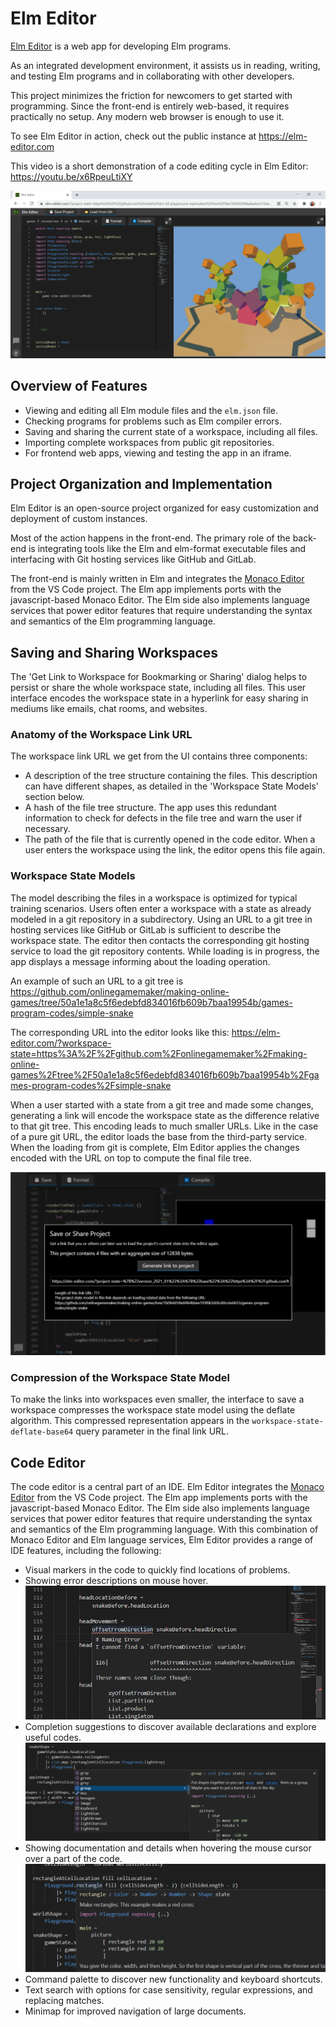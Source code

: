 # Elm Editor

[Elm Editor](https://github.com/elm-time/elm-time/tree/main/implement/example-apps/elm-editor) is a web app for developing Elm programs.

As an integrated development environment, it assists us in reading, writing, and testing Elm programs and in collaborating with other developers.

This project minimizes the friction for newcomers to get started with programming. Since the front-end is entirely web-based, it requires practically no setup. Any modern web browser is enough to use it.

To see Elm Editor in action, check out the public instance at https://elm-editor.com

This video is a short demonstration of a code editing cycle in Elm Editor:
https://youtu.be/x6RpeuLtiXY

![running an app in Elm Editor](./../../../guide/image/2021-03-17-elm-editor-user-interface.png)

## Overview of Features

+ Viewing and editing all Elm module files and the `elm.json` file.
+ Checking programs for problems such as Elm compiler errors.
+ Saving and sharing the current state of a workspace, including all files.
+ Importing complete workspaces from public git repositories.
+ For frontend web apps, viewing and testing the app in an iframe.

## Project Organization and Implementation

Elm Editor is an open-source project organized for easy customization and deployment of custom instances.

Most of the action happens in the front-end. The primary role of the back-end is integrating tools like the Elm and elm-format executable files and interfacing with Git hosting services like GitHub and GitLab.

The front-end is mainly written in Elm and integrates the [Monaco Editor](https://microsoft.github.io/monaco-editor/) from the VS Code project. The Elm app implements ports with the javascript-based Monaco Editor. The Elm side also implements language services that power editor features that require understanding the syntax and semantics of the Elm programming language.

## Saving and Sharing Workspaces

The 'Get Link to Workspace for Bookmarking or Sharing' dialog helps to persist or share the whole workspace state, including all files. This user interface encodes the workspace state in a hyperlink for easy sharing in mediums like emails, chat rooms, and websites.

### Anatomy of the Workspace Link URL

The workspace link URL we get from the UI contains three components:

+ A description of the tree structure containing the files. This description can have different shapes, as detailed in the 'Workspace State Models' section below.
+ A hash of the file tree structure. The app uses this redundant information to check for defects in the file tree and warn the user if necessary.
+ The path of the file that is currently opened in the code editor. When a user enters the workspace using the link, the editor opens this file again.

### Workspace State Models

The model describing the files in a workspace is optimized for typical training scenarios. Users often enter a workspace with a state as already modeled in a git repository in a subdirectory. Using an URL to a git tree in hosting services like GitHub or GitLab is sufficient to describe the workspace state. The editor then contacts the corresponding git hosting service to load the git repository contents. While loading is in progress, the app displays a message informing about the loading operation.

An example of such an URL to a git tree is <https://github.com/onlinegamemaker/making-online-games/tree/50a1e1a8c5f6edebfd834016fb609b7baa19954b/games-program-codes/simple-snake>

The corresponding URL into the editor looks like this:
<https://elm-editor.com/?workspace-state=https%3A%2F%2Fgithub.com%2Fonlinegamemaker%2Fmaking-online-games%2Ftree%2F50a1e1a8c5f6edebfd834016fb609b7baa19954b%2Fgames-program-codes%2Fsimple-snake>

When a user started with a state from a git tree and made some changes, generating a link will encode the workspace state as the difference relative to that git tree. This encoding leads to much smaller URLs. Like in the case of a pure git URL, the editor loads the base from the third-party service. When the loading from git is complete, Elm Editor applies the changes encoded with the URL on top to compute the final file tree.

![Saving a workspace state based on difference to git tree](./../../../guide/image/2021-01-16-elm-editor-save-project-diff-based.png)

### Compression of the Workspace State Model

To make the links into workspaces even smaller, the interface to save a workspace compresses the workspace state model using the deflate algorithm. This compressed representation appears in the `workspace-state-deflate-base64` query parameter in the final link URL.


## Code Editor

The code editor is a central part of an IDE. Elm Editor integrates the [Monaco Editor](https://microsoft.github.io/monaco-editor/) from the VS Code project. The Elm app implements ports with the javascript-based Monaco Editor. The Elm side also implements language services that power editor features that require understanding the syntax and semantics of the Elm programming language. With this combination of Monaco Editor and Elm language services, Elm Editor provides a range of IDE features, including the following:

+ Visual markers in the code to quickly find locations of problems.
+ Showing error descriptions on mouse hover.
  ![Showing error descriptions on mouse hover](./../../../guide/image/2021-10-09-elm-editor-error-description-on-mouse-hover.png)
+ Completion suggestions to discover available declarations and explore useful codes.
  ![Completion suggestions](./../../../guide/image/2021-10-09-elm-editor-completion-suggestions.png)
+ Showing documentation and details when hovering the mouse cursor over a part of the code.
  ![Showing documentation and details when hovering the mouse cursor over a part of the code](./../../../guide/image/2021-10-09-elm-editor-hover-provider-documentation-from-reference.png)
+ Command palette to discover new functionality and keyboard shortcuts.
+ Text search with options for case sensitivity, regular expressions, and replacing matches.
+ Minimap for improved navigation of large documents.
